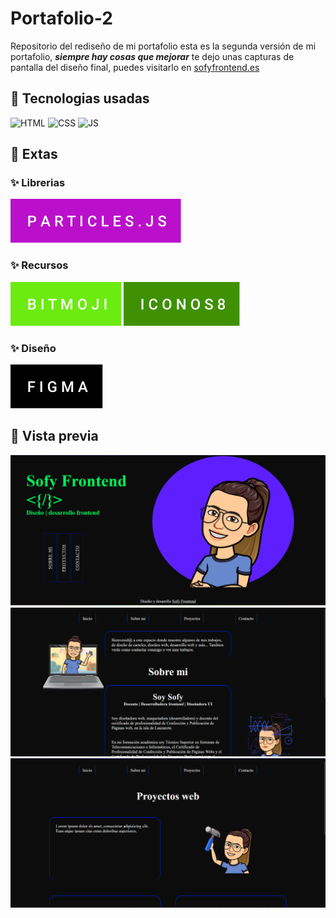 # Portafolio-2
Repositorio del rediseño de mi portafolio 
esta es la segunda versión de mi portafolio, **_siempre hay cosas que mejorar_** te dejo unas 
capturas de pantalla del diseño final, puedes visitarlo en [sofyfrontend.es](http://sofyfrontend.es/)


## 📍 Tecnologias usadas 

![HTML](https://img.shields.io/badge/html5%20-%23E34F26.svg?&style=for-the-badge&logo=html5&logoColor=white)
![CSS](https://img.shields.io/badge/css3%20-%231572B6.svg?&style=for-the-badge&logo=css3&logoColor=white)
![JS](https://img.shields.io/badge/javascript%20-%23323330.svg?&style=for-the-badge&logo=javascript&logoColor=%23F7DF1E)

## 📍 Extas

### ✨ Librerias

![particles.js](https://github.com/SofyFrontend/portafolio-2/blob/main/img-read/particles.js.svg)

### ✨ Recursos

![bitmoji](https://github.com/SofyFrontend/portafolio-2/blob/main/img-read/bitmoji.svg)
![iconos8](https://github.com/SofyFrontend/portafolio-2/blob/main/img-read/iconos8.svg)

### ✨ Diseño

![figma](https://github.com/SofyFrontend/portafolio-2/blob/main/img-read/figma.svg)



## 📍 Vista previa 
![vista previa](https://github.com/SofyFrontend/portafolio-2/blob/main/vistaprevia1.png)
![vista previa 2](https://github.com/SofyFrontend/portafolio-2/blob/main/vistaprevia2.png)
![vista previa 3 ](https://github.com/SofyFrontend/portafolio-2/blob/main/vistaprevia3.png)
